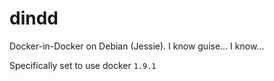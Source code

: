 # dindd
Docker-in-Docker on Debian (Jessie). I know guise... I know...

Specifically set to use docker `1.9.1`
